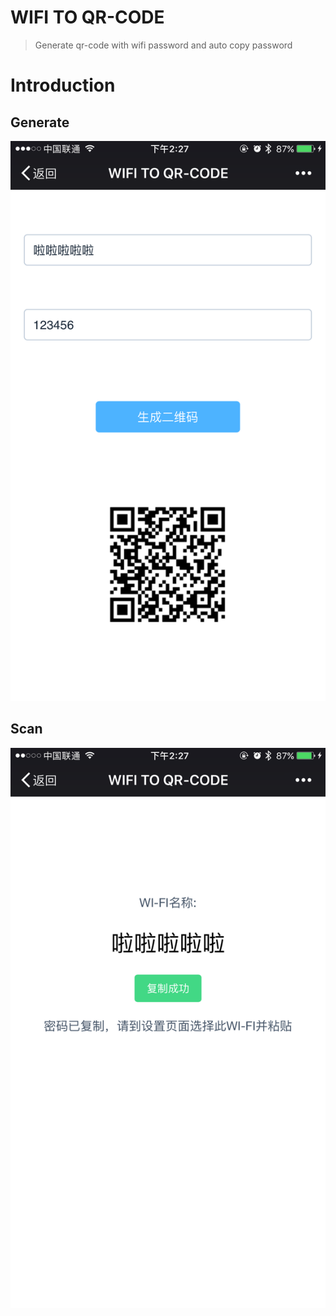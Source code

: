 # WIFI TO QR-CODE

> Generate qr-code with wifi password and auto copy password

# Introduction

## Generate

![Generate](images/Generate.png)


## Scan

![Scan](images/Scan.png)
